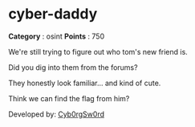 # cyber-daddy

**Category** : osint
**Points** : 750

We're still trying to figure out who tom's new friend is.
 Did you dig into them from the forums? 
 They honestly look familiar... and kind of cute.

Think we can find the flag from him?

Developed by:	 [Cyb0rgSw0rd](https://github.com/AlfredSimpson)



